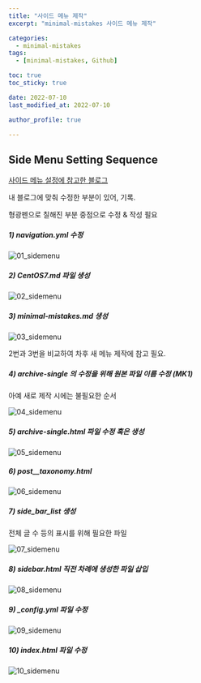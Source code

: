 ```yaml
---
title: "사이드 메뉴 제작"
excerpt: "minimal-mistakes 사이드 메뉴 제작"

categories:
  - minimal-mistakes
tags:
  - [minimal-mistakes, Github]

toc: true
toc_sticky: true

date: 2022-07-10
last_modified_at: 2022-07-10

author_profile: true

---
```


## Side Menu Setting Sequence

<a target="_blank" href="https://ansohxxn.github.io/blog/category/">사이드 메뉴 설정에 참고한 블로그</a>

내 블로그에 맞춰 수정한 부분이 있어, 기록.

형광펜으로 칠해진 부분 중점으로 수정 & 작성 필요

#####  1) navigation.yml 수정

![01_sidemenu](https://github.com/carudia/carudia.github.io/blob/main/images/2022-07-10/01_sidemenu.PNG?raw=true)

#####  2) CentOS7.md 파일 생성

![02_sidemenu](https://github.com/carudia/carudia.github.io/blob/main/images/2022-07-10/02_sidemenu.PNG?raw=true)

#####  3) minimal-mistakes.md 생성

![03_sidemenu](https://github.com/carudia/carudia.github.io/blob/main/images/2022-07-10/03_sidemenu.PNG?raw=true)

2번과 3번을 비교하여 차후 새 메뉴 제작에 참고 필요.

#####  4) archive-single 의 수정을 위해 원본 파일 이름 수정 (MK1)

아예 새로 제작 시에는 불필요한 순서

![04_sidemenu](https://github.com/carudia/carudia.github.io/blob/main/images/2022-07-10/04_sidemenu.PNG?raw=true)

#####  5) archive-single.html 파일 수정 혹은 생성

![05_sidemenu](https://github.com/carudia/carudia.github.io/blob/main/images/2022-07-10/05_sidemenu.PNG?raw=true)

#####  6) post__taxonomy.html 

![06_sidemenu](https://github.com/carudia/carudia.github.io/blob/main/images/2022-07-10/06_sidemenu.PNG?raw=true)

#####  7) side_bar_list 생성

전체 글 수 등의 표시를 위해 필요한 파일

![07_sidemenu](https://github.com/carudia/carudia.github.io/blob/main/images/2022-07-10/07_sidemenu.PNG?raw=true)

#####  8) sidebar.html 직전 차례에 생성한 파일 삽입

![08_sidemenu](https://github.com/carudia/carudia.github.io/blob/main/images/2022-07-10/08_sidemenu.PNG?raw=true)

#####  9) _config.yml 파일 수정

![09_sidemenu](https://github.com/carudia/carudia.github.io/blob/main/images/2022-07-10/09_sidemenu.PNG?raw=true)

##### 10) index.html 파일 수정

![10_sidemenu](https://github.com/carudia/carudia.github.io/blob/main/images/2022-07-10/10_sidemenu.PNG?raw=true)
